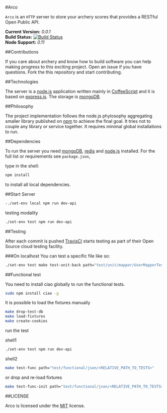#Arco

`Arco` is an `HTTP` server to store your archery scores that provides a RESTful Open Public API.

**Current Version:** *0.0.1*  
**Build Status:** [![Build Status](https://travis-ci.org/fabriziomoscon/arco.png?branch=master)](https://travis-ci.org/fabriziomoscon/arco)  
**Node Support:** *0.11*  

##Contributions

If you care about archery and know how to build software you can help making progress to this exciting project. Open an issue if you have questions. Fork the this repository and start contributing.

##Technologies

The server is a [node.js][node] application written mainly in [CoffeeScript][coffeescript] and it is based on [express.js][express]. The storage is [mongoDB][mongodb].

##Philosophy

The project implementation follows the node.js phylosophy aggregating smaller library published on [npm][npm] to achieve the final goal. It tries not to couple any library or service together. It requires minimal global installations to run.

##Dependencies

To run the server you need [mongoDB][mongodb], [redis][redis] and [node.js][node] installed. For the full list or requirements see `package.json`,

type in the shell:

```bash
npm install
```
to install all local dependencies.

##Start Server

```bash
-./set-env local npm run dev-api
```

testing modality
```bash
./set-env test npm run dev-api
```


##Testing

After each commit is pushed [TravisCI][travisci] starts testing as part of their Open Source cloud testing facility.

###On localhost
You can test a specific file like so:
```bash
./set-env test make test-unit-back path="test/unit/mapper/UserMapperTest.coffee"
```

##Functional test

You need to install ciao globally to run the functional tests.
```bash
sudo npm install ciao -g
```

It is possible to load the fixtures manually
```bash
make drop-test-db
make load-fixtures
make create-cookies
```

run the test

shell1
```bash
./set-env test npm run dev-api
```

shell2
```bash
make test-func path="test/functional/json/<RELATIVE_PATH_TO_TESTS>"
```
or drop and re-load fixtures
```bash
make test-func-init path="test/functional/json/<RELATIVE_PATH_TO_TESTS>"
```

##LICENSE

Arco is licensed under the [MIT][mit] license.

[coffeescript]: http://coffeescript.org/
[express]: http://expressjs.com/
[mit]: http://opensource.org/licenses/mit-license.php
[mongodb]: http://www.mongodb.org/
[node]: http://nodejs.org/
[npm]: https://npmjs.org/
[redis]: http://redis.io/
[travisci]: https://travis-ci.org/
